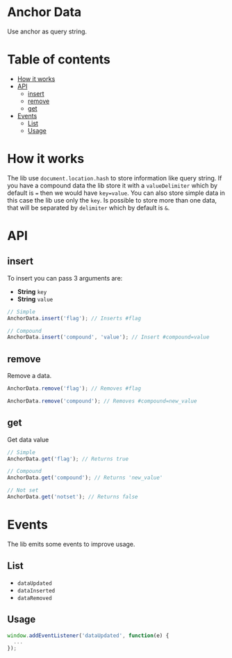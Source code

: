 # Anchor Data
Use anchor as query string.

# Table of contents
* [How it works](#how-it-works)
* [API](#api)
  * [insert](#insert)
  * [remove](#remove)
  * [get](#get)
* [Events](#events)
  * [List](#list)
  * [Usage](#usage)

# How it works
The lib use `document.location.hash` to store information like query string. If you have a compound data the lib store it with a `valueDelimiter` which by default is `=` then we would have `key=value`. You can also store simple data in this case the lib use only the `key`. Is possible to store more than one data, that will be separated by `delimiter` which by default is `&`.

# API

## insert
To insert you can pass 3 arguments are:
* **String** `key`
* **String** `value`

```javascript
// Simple
AnchorData.insert('flag'); // Inserts #flag

// Compound
AnchorData.insert('compound', 'value'); // Insert #compound=value
```

## remove
Remove a data.

```javascript
AnchorData.remove('flag'); // Removes #flag

AnchorData.remove('compound'); // Removes #compound=new_value
```

## get
Get data value

```javascript
// Simple
AnchorData.get('flag'); // Returns true

// Compound
AnchorData.get('compound'); // Returns 'new_value'

// Not set
AnchorData.get('notset'); // Returns false
```

# Events
The lib emits some events to improve usage.

## List
* `dataUpdated`
* `dataInserted`
* `dataRemoved`

## Usage
```javascript
window.addEventListener('dataUpdated', function(e) {
  ...
});
```
